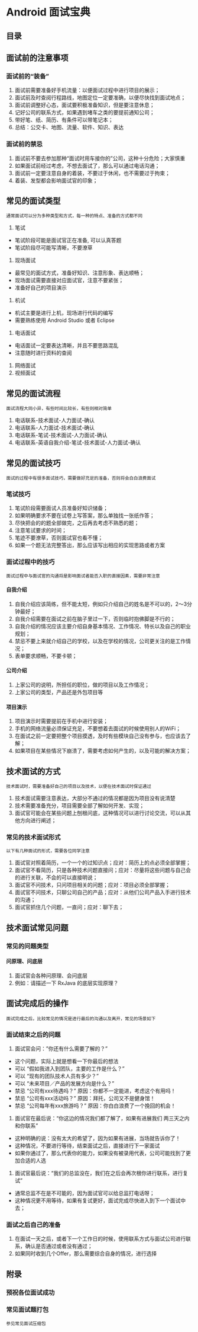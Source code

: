 # Android 面试宝典

## 目录

## 面试前的注意事项

### 面试前的“装备”

1. 面试前需要准备好手机流量：以便面试过程中进行项目的展示；
1. 面试前及时查阅行程路线，地图定位一定要准确，以便尽快找到面试地点；
1. 面试前调整好心态，面试要积极准备知识，但是要注意休息；
1. 记好公司的联系方式，如果遇到堵车之类的要提前通知公司；
1. 带好笔、纸、简历、有条件可以带笔记本；
1. 总结：公交卡、地图、流量、软件、知识、表达

### 面试前的禁忌

1. 面试前不要去参加那种“面试时用车接你的”公司，这种十分危险；大家慎重
1. 如果面试前经过考虑，不想去面试了，那么可以通过电话沟通；
1. 面试前一定要注意自身的着装，不要过于休闲，也不需要过于拘束；
1. 着装、发型都会影响面试官的印象；

## 常见的面试类型

````
通常面试可以分为多种类型和方式，每一种的特点、准备的方式都不同
````

1. 笔试
  * 笔试阶段可能是面试官正在准备, 可以认真答题
  * 笔试阶段尽可能写清晰，不要潦草
1. 现场面试
  * 最常见的面试方式，准备好知识、注意形象、表达顺畅；
  * 现场面试需要直接对应面试官，注意不要紧张；
  * 准备好自己的项目演示
1. 机试
  * 机试主要是进行上机，现场进行代码的编写
  * 需要熟练使用 Android Studio 或者 Eclipse
1. 电话面试
  * 电话面试一定要表达清晰，并且不要思路混乱
  * 注意随时进行资料的查阅
1. 网络面试
1. 视频面试

## 常见的面试流程
````
面试流程大同小异，有些时间比较长，有些则相对简单
````
1. 电话联系-技术面试-人力面试-确认
1. 电话联系-人力面试-技术面试-确认
1. 电话联系-笔试-技术面试-人力面试-确认
1. 电话联系-英语自我介绍-笔试-技术面试-人力面试-确认

## 常见的面试技巧

````
面试的过程中有很多面试技巧，需要做好充足的准备，否则将会白白浪费面试
````
### 笔试技巧

1. 笔试阶段需要面试人员准备好知识储备；
1. 如果明确要求不要在试卷上写答案，那么单独找一张纸作答；
1. 尽快把会的的题全部做完，之后再去考虑不熟悉的题；
1. 注意笔试要求的时间；
1. 笔迹不要潦草，否则面试官也看不懂；
1. 如果一个题无法完整答出，那么应该写出相应的实现思路或者方案

### 面试过程中的技巧

````
面试过程中与面试官的沟通将是影响面试者能否入职的直接因素，需要非常注意
````

#### 自我介绍

1. 自我介绍应该简练，但不能太短，例如只介绍自己的姓名是不可以的，2～3分钟最好；
1. 自我介绍需要在面试之前在脑子里过一下，否则临时抱佛脚是不行的；
1. 自我介绍的情况应该主要介绍自身基本情况、工作情况、特长以及自己的职业规划；
1. 禁忌不要上来就介绍自己的学校，以及在学校的情况，公司更关注的是工作情况；
1. 表单要求顺畅，不要卡顿；

#### 公司介绍

1. 上家公司的说明，所担任的职位，做的项目以及工作情况；
1. 上家公司的类型，产品还是外包项目等

#### 项目演示

1. 项目演示时需要提前在手机中进行安装；
1. 手机的网络流量必须保证充足，不要想着去面试的时候使用别人的WiFi；
1. 在面试之前一定要把整个项目摸透，及时有些模块自己没有参与，也应该去了解；
1. 如果项目在某些情况下崩溃了，需要考虑如何产生的，以及可能的解决方案；

## 技术面试的方式

````
技术面试时，需要准备好自己的项目以及技术，以便在技术面试时保证通过
````
1. 技术面试需要注意表达，大部分不通过的情况都是因为项目没有说清楚
1. 技术需要准备充分，项目需要全部了解如何开发、实现；
1. 面试官可能会在某些问题上刨根问底，这种情况可以进行讨论交流，可以从其他方向进行阐述；

### 常见的技术面试形式

````
以下有几种面试的形式，需要各位同学注意
````

1. 面试官对照着简历，一个一个的过知识点；应对：简历上的点必须全部掌握；
1. 面试官不看简历，只是各种技术问题直接问；应对：尽量将这些问题与自己会的进行关联，不会的可以直接明说；
1. 面试官不问技术，只问项目相关的问题；应对：项目必须全部掌握；
1. 面试官不问技术，只聊公司自己的产品；应对：从他们公司产品入手进行技术的沟通；
1. 面试官抓住几个问题，一直问；应对：聊下去；

## 技术面试常见问题

### 常见的问题类型

#### 问原理、问底层

1. 面试官会各种问原理、会问底层
1. 例如：请描述一下 RxJava 的底层实现原理？


## 面试完成后的操作

````
面试完成之后，比较常见的情况是进行最后的沟通以及离开，常见的场景如下
````

### 面试结束之后的问题

1. 面试官会问：”你还有什么需要了解的？”
  * 这个问题，实际上就是想看一下你最后的想法
  * 可以 “假如我进入到团队，主要的工作是什么？”
  * 可以 “现有的团队技术人员有多少？”
  * 可以 “未来项目／产品的发展方向是什么？”
  * 禁忌 “公司有xxx待遇吗？” 原因：你都不一定能进，考虑这个有用吗！
  * 禁忌 “公司有xxx活动吗？” 原因：拜托，公司又不是健身馆！
  * 禁忌 “公司每年有xxx旅游吗？” 原因：你白白浪费了一个挽回的机会！
1. 面试官在最后说：“你这边的情况我们都了解了，如果有进展我们 两三天之内和你联系”
  * 这种明确的说：没有太大的希望了，因为如果有进展，当场就告诉你了！
  * 这种情况，不要进行等待，结束面试之后，直接进行下一家面试
  * 如果你通过了，那么代表你的能力，如果没有被录用代表，公司可能找到了更加合适的人选
1. 面试官最后说：“我们的总监没在，我们在之后会再次根你进行联系，进行复试”
  * 通常总监不在是不可能的，因为面试官可以给总监打电话呀；
  * 这种情况更不用等待，如果有复试更好，面试完成尽快进入到下一个面试中去；

### 面试之后自己的准备

1. 在面试一天之后，或者下一个工作日的时候，使用联系方式与面试公司进行联系，确认是否通过或者没有通过；
1. 如果同时收到几个Offer，那么需要综合自身的情况，进行选择

## 附录

### 预祝各位面试成功

### 常见面试题打包

````
参见常见面试压缩包
````
